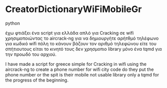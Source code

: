 # CreatorDictionaryWiFiMobileGr
python

έχω φτιάξει ένα script για ελλάδα απλό
για Cracking  σε wifi χρησιμοποιώντας το aircrack-ng 
για να δημιουργήτε αρήτθμό  τηλέφωνο για κωδικό wifi
πόλη το κάνουν βάζουν τον αριθμό τηλεφώνου είτε του σπήτιουτους είται
το κινητό τους δεν χρησμοπιο library μόνο ένα tqmd για την προωδό του αρχιού.

I have made a script for greece simple
for Cracking in wifi using the aircrack-ng to create
a phone number for wifi city code do they put the phone number
or the spit is their mobile not usable 
library only a tqmd for the progress of the beginning.
